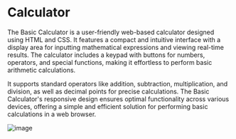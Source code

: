 # Calculator

The Basic Calculator is a user-friendly web-based calculator designed using HTML and CSS. It features a compact and intuitive interface with a display area for inputting mathematical expressions and viewing real-time results. The calculator includes a keypad with buttons for numbers, operators, and special functions, making it effortless to perform basic arithmetic calculations. 

It supports standard operators like addition, subtraction, multiplication, and division, as well as decimal points for precise calculations. The Basic Calculator's responsive design ensures optimal functionality across various devices, offering a simple and efficient solution for performing basic calculations in a web browser.

![image](https://github.com/errors4o4/Calculator/assets/81018286/61a3c958-6ffc-464a-b14f-956e71e2c2f6)

